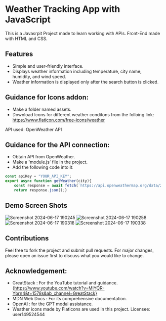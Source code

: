 # Weather Tracking App with JavaScript

This is a Javasrpit Project made to learn working with APIs. Front-End made with HTML and CSS.

## Features
- Simple and user-friendly interface.
- Displays weather information including temperature, city name, humidity, and wind speed.
- Weather information is displayed only after the search button is clicked.

## Guidance for Icons addon:
- Make a folder named assets.
- Download Icons for different weather conditons from the folloing link: https://www.flaticon.com/free-icons/weather

API used: OpenWeather API

## Guidance for the API connection:
- Obtain API from OpenWeather.
- Make a 'module.js' file in the project.
- Add the following code into it:
```Javascript
const apiKey = "YOUR_API_KEY";
export async function getWeather(city){
    const response = await fetch(`https://api.openweathermap.org/data/2.5/weather?q=${city}&appid=${apiKey}&units=metric`);
    return response.json();}
```
## Demo Screen Shots

![Screenshot 2024-06-17 190245](https://github.com/gautamGlados963/Weather-App/assets/138754223/e54085bc-4cf7-4429-9aa3-e663cdf80565)
![Screenshot 2024-06-17 190258](https://github.com/gautamGlados963/Weather-App/assets/138754223/f4e2e7ef-82bd-4797-8278-6f7195b03b43)
![Screenshot 2024-06-17 190318](https://github.com/gautamGlados963/Weather-App/assets/138754223/de2311bf-8cdf-4106-8b88-2d9d7f284837)
![Screenshot 2024-06-17 190338](https://github.com/gautamGlados963/Weather-App/assets/138754223/143faa04-a4e6-4f69-9a74-9e864daea54b)

## Contributions
Feel free to fork the project and submit pull requests. For major changes, please open an issue first to discuss what you would like to change.

## Acknowledgement:
- GreatStack : For the YouTube tutorial and guidance. {https://www.youtube.com/watch?v=MIYQR-Ybrn4&t=1578s&ab_channel=GreatStack}
- MDN Web Docs : For its comprehensive documentation.
- OpenAI : for the GPT modal assistance.
- Weather icons made by FlatIcons are used in this project. Licensee: user149524544
